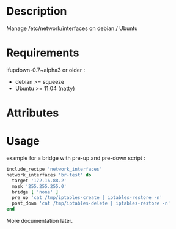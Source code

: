 Description
===========

Manage /etc/network/interfaces on debian / Ubuntu

Requirements
============

ifupdown-0.7~alpha3 or older :
* debian >= squeeze
* Ubuntu >= 11.04 (natty)

Attributes
==========

Usage
=====
example for a bridge with pre-up and pre-down script :

``` ruby
include_recipe 'network_interfaces'
network_interfaces 'br-test' do
  target '172.16.88.2'
  mask '255.255.255.0'
  bridge [ 'none' ]
  pre_up 'cat /tmp/iptables-create | iptables-restore -n'
  post_down 'cat /tmp/iptables-delete | iptables-restore -n'
end
```

More documentation later.

